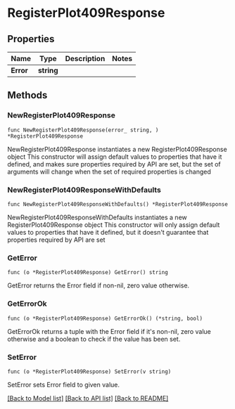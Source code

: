 # RegisterPlot409Response

## Properties

Name | Type | Description | Notes
------------ | ------------- | ------------- | -------------
**Error** | **string** |  | 

## Methods

### NewRegisterPlot409Response

`func NewRegisterPlot409Response(error_ string, ) *RegisterPlot409Response`

NewRegisterPlot409Response instantiates a new RegisterPlot409Response object
This constructor will assign default values to properties that have it defined,
and makes sure properties required by API are set, but the set of arguments
will change when the set of required properties is changed

### NewRegisterPlot409ResponseWithDefaults

`func NewRegisterPlot409ResponseWithDefaults() *RegisterPlot409Response`

NewRegisterPlot409ResponseWithDefaults instantiates a new RegisterPlot409Response object
This constructor will only assign default values to properties that have it defined,
but it doesn't guarantee that properties required by API are set

### GetError

`func (o *RegisterPlot409Response) GetError() string`

GetError returns the Error field if non-nil, zero value otherwise.

### GetErrorOk

`func (o *RegisterPlot409Response) GetErrorOk() (*string, bool)`

GetErrorOk returns a tuple with the Error field if it's non-nil, zero value otherwise
and a boolean to check if the value has been set.

### SetError

`func (o *RegisterPlot409Response) SetError(v string)`

SetError sets Error field to given value.



[[Back to Model list]](../README.md#documentation-for-models) [[Back to API list]](../README.md#documentation-for-api-endpoints) [[Back to README]](../README.md)


